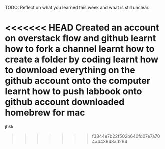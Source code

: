 TODO: Reflect on what you learned this week and what is still unclear.

<<<<<<< HEAD
Created an account on overstack flow and github
learnt how to fork a channel 
learnt how to create a folder by coding 
learnt how to download everything on the github account onto the computer
learnt how to push labbook onto github account 
downloaded homebrew for mac
=======
jhkk
>>>>>>> f3844e7b22f502b640fd07e7a704a443648ad264
